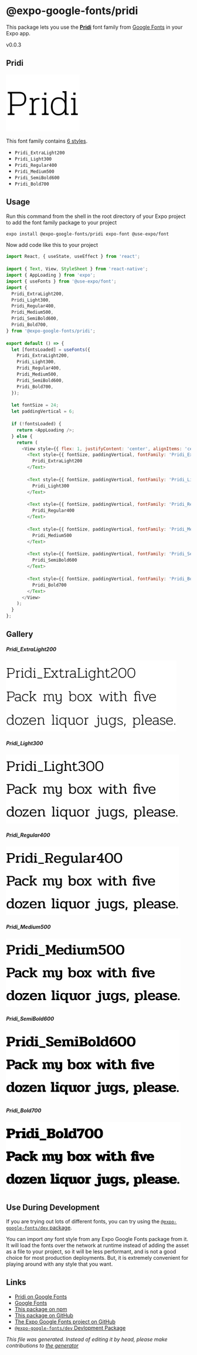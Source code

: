 # @expo-google-fonts/pridi

This package lets you use the [**Pridi**](https://fonts.google.com/specimen/Pridi) font family from [Google Fonts](https://fonts.google.com/) in your Expo app.

v0.0.3

## Pridi

![Pridi](./font-family.png)

This font family contains [6 styles](#gallery).

- `Pridi_ExtraLight200`
- `Pridi_Light300`
- `Pridi_Regular400`
- `Pridi_Medium500`
- `Pridi_SemiBold600`
- `Pridi_Bold700`

## Usage

Run this command from the shell in the root directory of your Expo project to add the font family package to your project
```sh
expo install @expo-google-fonts/pridi expo-font @use-expo/font
```

Now add code like this to your project
```js
import React, { useState, useEffect } from 'react';

import { Text, View, StyleSheet } from 'react-native';
import { AppLoading } from 'expo';
import { useFonts } from '@use-expo/font';
import {
  Pridi_ExtraLight200,
  Pridi_Light300,
  Pridi_Regular400,
  Pridi_Medium500,
  Pridi_SemiBold600,
  Pridi_Bold700,
} from '@expo-google-fonts/pridi';

export default () => {
  let [fontsLoaded] = useFonts({
    Pridi_ExtraLight200,
    Pridi_Light300,
    Pridi_Regular400,
    Pridi_Medium500,
    Pridi_SemiBold600,
    Pridi_Bold700,
  });

  let fontSize = 24;
  let paddingVertical = 6;

  if (!fontsLoaded) {
    return <AppLoading />;
  } else {
    return (
      <View style={{ flex: 1, justifyContent: 'center', alignItems: 'center' }}>
        <Text style={{ fontSize, paddingVertical, fontFamily: 'Pridi_ExtraLight200' }}>
          Pridi_ExtraLight200
        </Text>

        <Text style={{ fontSize, paddingVertical, fontFamily: 'Pridi_Light300' }}>
          Pridi_Light300
        </Text>

        <Text style={{ fontSize, paddingVertical, fontFamily: 'Pridi_Regular400' }}>
          Pridi_Regular400
        </Text>

        <Text style={{ fontSize, paddingVertical, fontFamily: 'Pridi_Medium500' }}>
          Pridi_Medium500
        </Text>

        <Text style={{ fontSize, paddingVertical, fontFamily: 'Pridi_SemiBold600' }}>
          Pridi_SemiBold600
        </Text>

        <Text style={{ fontSize, paddingVertical, fontFamily: 'Pridi_Bold700' }}>
          Pridi_Bold700
        </Text>
      </View>
    );
  }
};

```

## Gallery

##### Pridi_ExtraLight200
![Pridi_ExtraLight200](./25767951345549f712ecc99e7f7e0ed309d7e3b707e8f82ac578dea2843ee338.ttf.png)

##### Pridi_Light300
![Pridi_Light300](./418f1e97f68102aa823ef64c5f96fbcec3fb67597331f6b65bbff28c82031fed.ttf.png)

##### Pridi_Regular400
![Pridi_Regular400](./33f3b1e354916fe8ce1a179c631238fdc60f52a959f39a02efbd3f8023bfbbda.ttf.png)

##### Pridi_Medium500
![Pridi_Medium500](./b57f641bac735f6cd44057a11cbabb787cbc33d1c8270040dc7d1cb6c4563858.ttf.png)

##### Pridi_SemiBold600
![Pridi_SemiBold600](./8847f26d3d388eb8a757c857d14058773c4f265b29fe5ef2da5da9132fb2924a.ttf.png)

##### Pridi_Bold700
![Pridi_Bold700](./26c0c1d38bb9f9387d48474dd1abf32af18563e40fa1067abcfa242e8870cf6b.ttf.png)


## Use During Development

If you are trying out lots of different fonts, you can try using the [`@expo-google-fonts/dev` package](https://www.npmjs.com/package/@expo-google-fonts/dev).

You can import *any* font style from any Expo Google Fonts package from it. It will load the fonts
over the network at runtime instead of adding the asset as a file to your project, so it will be 
less performant, and is not a good choice for most production deployments. But, it is extremely convenient
for playing around with any style that you want.

## Links

- [Pridi on Google Fonts](https://fonts.google.com/specimen/Pridi)
- [Google Fonts](https://fonts.google.com/)
- [This package on npm](https://www.npmjs.com/package/@expo-google-fonts/pridi)
- [This package on GitHub](https://github.com/expo/google-fonts/tree/master/font-packages/pridi)
- [The Expo Google Fonts project on GitHub](https://github.com/expo/google-fonts)
- [`@expo-google-fonts/dev` Devlopment Package](https://github.com/expo/google-fonts/tree/master/font-packages/dev)


*This file was generated. Instead of editing it by head, please make contributions to [the generator](https://github.com/expo/google-fonts/tree/master/packages/generator)*
